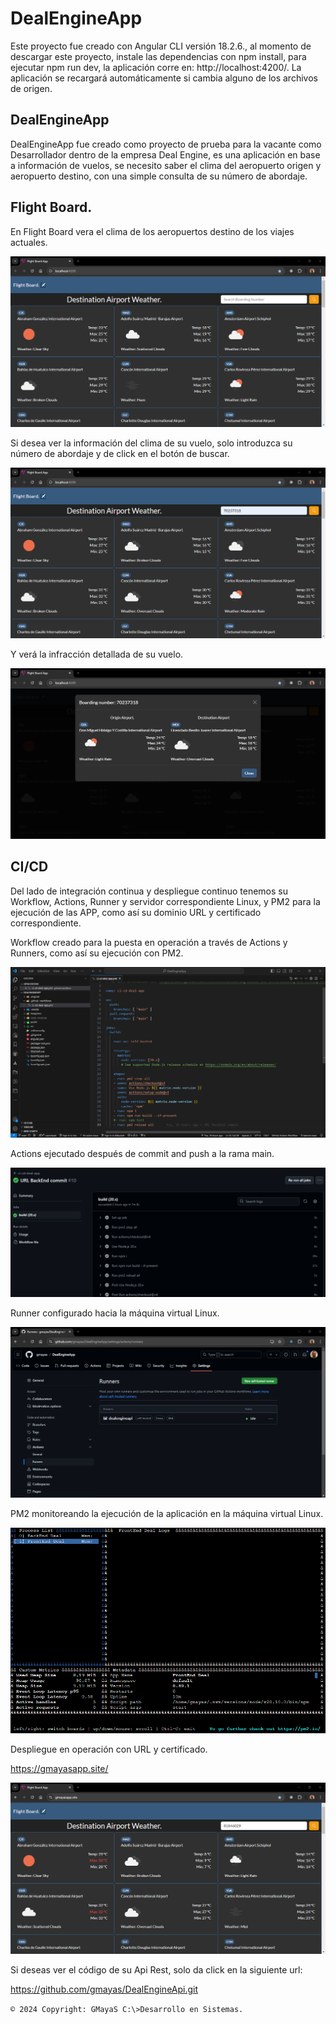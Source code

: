 # DealEngineApp

Este proyecto fue creado con Angular CLI versión 18.2.6., al momento de descargar este proyecto, instale las dependencias con npm install, para ejecutar npm run dev, la aplicación corre en: http://localhost:4200/. La aplicación se recargará automáticamente si cambia alguno de los archivos de origen.

## DealEngineApp

DealEngineApp fue creado como proyecto de prueba para la vacante como Desarrollador dentro de la empresa Deal Engine, es una aplicación en base a información de vuelos, se necesito saber el clima del aeropuerto origen y aeropuerto destino, con una simple consulta de su número de abordaje.

## Flight Board.

En Flight Board vera el clima de los aeropuertos destino de los viajes actuales.

![](/imagenes/01.png)

Si desea ver la información del clima de su vuelo, solo introduzca su número de abordaje y de click en el botón de buscar.

![](/imagenes/02.png)

Y verá la infracción detallada de su vuelo.

![](/imagenes/03.png)

## CI/CD

Del lado de integración continua y despliegue continuo tenemos su Workflow, Actions, Runner y servidor correspondiente Linux, y PM2 para la ejecución de las APP, como así su dominio URL y certificado correspondiente.

Workflow creado para la puesta en operación a través de Actions y Runners, como así su ejecución con PM2.

![](/imagenes/04.png)

Actions ejecutado después de commit and push a la rama main.

![](/imagenes/05.png)

Runner configurado hacia la máquina virtual Linux.

![](/imagenes/06.png)

PM2 monitoreando la ejecución de la aplicación en la máquina virtual Linux. 

![](/imagenes/07.png)

Despliegue en operación con URL y certificado.

https://gmayasapp.site/

![](/imagenes/08.png)

Si deseas ver el código de su Api Rest, solo da click en la siguiente url:

https://github.com/gmayas/DealEngineApi.git

`© 2024 Copyright: GMayaS C:\>Desarrollo en Sistemas.`
